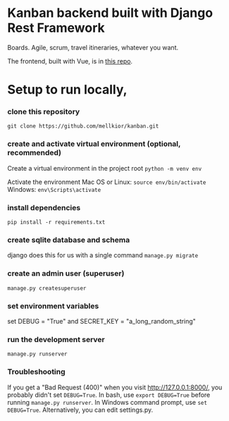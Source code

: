 # Kanban backend built with Django Rest Framework

Boards. Agile, scrum, travel itineraries, whatever you want.

The frontend, built with Vue, is in [this repo](https://github.com/FirstPrinciplesDevelopment/kanban-vue).

# Setup to run locally,

### clone this repository

`git clone https://github.com/mellkior/kanban.git`

### create and activate virtual environment (optional, recommended)

Create a virtual environment in the project root
`python -m venv env`

Activate the environment
Mac OS or Linux:
`source env/bin/activate`
Windows:
`env\Scripts\activate`

### install dependencies

`pip install -r requirements.txt`

### create sqlite database and schema

django does this for us with a single command
`manage.py migrate`

### create an admin user (superuser)

`manage.py createsuperuser`

### set environment variables

set DEBUG = "True" and SECRET_KEY = "a_long_random_string"

### run the development server

`manage.py runserver`

### Troubleshooting

If you get a "Bad Request (400)" when you visit http://127.0.0.1:8000/, you probably didn't set `DEBUG=True`.
In bash, use `export DEBUG=True` before running `manage.py runserver`. In Windows command prompt, use `set DEBUG=True`. Alternatively, you can edit settings.py.

